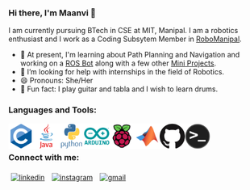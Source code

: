 ### Hi there, I'm Maanvi 👋

I am currently pursuing BTech in CSE at MIT, Manipal. I am a robotics enthusiast and I work as a Coding Subsytem Member in [RoboManipal](https://robomanipal.com/#/).  

- 🌱 At present, I'm learning about Path Planning and Navigation and working on a [ROS Bot](https://github.com/maanvisingh/ROS_Bot) along with a few other [Mini Projects](https://github.com/maanvisingh/Mini_Projects).
- 🤔 I’m looking for help with internships in the field of Robotics.   
- 😄 Pronouns: She/Her
- 🎵 Fun fact: I play guitar and tabla and I wish to learn drums. 
 
 ### Languages and Tools:
<img align="left" alt="" width="50px" src="https://github.com/devicons/devicon/blob/master/icons/c/c-original.svg" />
<img align="left" width="50px" src="https://github.com/devicons/devicon/blob/master/icons/java/java-original-wordmark.svg" />
<img align="left" width="50px" src="https://github.com/devicons/devicon/blob/master/icons/python/python-original-wordmark.svg" />
<img align="left" alt="" width="50px" src="https://github.com/devicons/devicon/blob/master/icons/arduino/arduino-original-wordmark.svg" />
<img align="left" width="50px" src="https://github.com/devicons/devicon/blob/master/icons/raspberrypi/raspberrypi-original.svg" />
<img align="left" alt="" width="50px" src="https://github.com/devicons/devicon/blob/master/icons/matlab/matlab-original.svg" />
<img align="left" alt="" width="120px" src="https://docs.pickit3d.com/en/2.0/_images/ros-logo.png" />
<img align="left" alt="" width="40px" src="https://www.pngkey.com/png/full/221-2216011_ros-gazebo-logo.png" />
<img align="left" alt="GitHub" width="50px" src="https://raw.githubusercontent.com/github/explore/78df643247d429f6cc873026c0622819ad797942/topics/github/github.png" />
<img align="left" alt="Terminal" width="50px" src="https://raw.githubusercontent.com/github/explore/80688e429a7d4ef2fca1e82350fe8e3517d3494d/topics/terminal/terminal.png" />
<img align="left" alt="" width="50px" src="https://i.ytimg.com/an/XD7HBFlIFMM/73075643-6561-4a39-a0e0-f9c3e426a06a_mq.jpg?v=5cb4d821" />
<br>
<br>

### Connect with me:
<p align="left"> 
<a href="https://www.linkedin.com/in/maanvi-singh-b163741a5/"><img alt="linkedin" width="5%" style="padding:5px" src="https://img.icons8.com/nolan/512/linkedin.png"/></a> 
<a href="https://www.instagram.com/maanvisingh_/"><img alt="instagram" width="5%" style="padding:5px" src="https://img.icons8.com/nolan/512/instagram-new.png"/></a> 
<a href="mailto: singhmaanvi3@gmail.com"><img alt="gmail" width="5%" style="padding:5px" src="https://img.icons8.com/nolan/512/gmail.png"/></a>
 </p>
 
